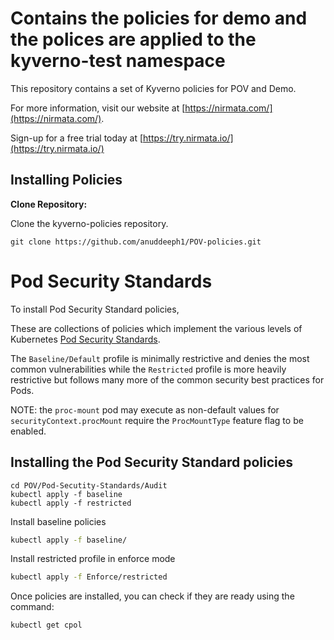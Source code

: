 # Contains the policies for demo and the polices are applied to the kyverno-test namespace

This repository contains a set of Kyverno policies for POV and Demo.

For more information, visit our website at [https://nirmata.com/](https://nirmata.com/).

Sign-up for a free trial today at [https://try.nirmata.io/](https://try.nirmata.io/)


## Installing Policies

**Clone Repository:**

Clone the kyverno-policies repository.

```console
git clone https://github.com/anuddeeph1/POV-policies.git
```

# Pod Security Standards
To install Pod Security Standard policies, 

These are collections of policies which implement the various levels of Kubernetes [Pod Security Standards](https://kubernetes.io/docs/concepts/security/pod-security-standards/).

The `Baseline/Default` profile is minimally restrictive and denies the most common vulnerabilities while the `Restricted` profile is more heavily restrictive but follows many more of the common security best practices for Pods.

NOTE: the `proc-mount` pod may execute as non-default values for `securityContext.procMount` require the `ProcMountType` feature flag to be enabled.

## Installing the Pod Security Standard policies


```console
cd POV/Pod-Secutity-Standards/Audit
kubectl apply -f baseline
kubectl apply -f restricted
```


Install baseline policies

```sh
kubectl apply -f baseline/
```

Install restricted profile in enforce mode
```sh
kubectl apply -f Enforce/restricted
```
Once policies are installed, you can check if they are ready using the command:

```console
kubectl get cpol
```
